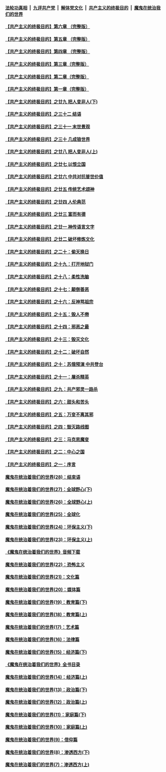 

####  [法轮功真相](../../../../basic/blob/master/README.md?t=06090501) &nbsp;|&nbsp; [九评共产党](../../../../9ping.md/blob/master/README.md?t=06090501) &nbsp;|&nbsp; [解体党文化](../../../../jtdwh.md/blob/master/README.md?t=06090501)  &nbsp;|&nbsp; [共产主义的终极目的](../../../../gczydzjmd.md/blob/master/README.md?t=06090501) &nbsp;|&nbsp; [魔鬼在统治我们的世界](../../../../mgztzwmdsj.md/blob/master/README.md?t=06090501) 

#### [【共产主义的终极目的】第六章 （完整版）](../pages/nsc422/n11428913.md?t=06090501) 

#### [【共产主义的终极目的】第五章 （完整版）](../pages/nsc422/n11428912.md?t=06090501) 

#### [【共产主义的终极目的】第四章 （完整版）](../pages/nsc422/n11428907.md?t=06090501) 

#### [【共产主义的终极目的】第三章（完整版）](../pages/nsc422/n11428848.md?t=06090501) 

#### [【共产主义的终极目的】第二章（完整版）](../pages/nsc422/n11428831.md?t=06090501) 

#### [【共产主义的终极目的】第一章（完整版）](../pages/nsc422/n11417651.md?t=06090501) 

#### [【共产主义的终极目的】之廿九 把人变非人(下)](../pages/nsc422/n11344140.md?t=06090501) 

#### [【共产主义的终极目的】之三十二 结语](../pages/nsc422/n11360535.md?t=06090501) 

#### [【共产主义的终极目的】之三十一 末世景观](../pages/nsc422/n11351129.md?t=06090501) 

#### [【共产主义的终极目的】之三十 几成狼世界](../pages/nsc422/n11348280.md?t=06090501) 

#### [【共产主义的终极目的】之廿八 把人变非人(上)](../pages/nsc422/n11340492.md?t=06090501) 

#### [【共产主义的终极目的】之廿七 以恨立国](../pages/nsc422/n11336944.md?t=06090501) 

#### [【共产主义的终极目的】之廿六 中共对抗普世价值](../pages/nsc422/n11324785.md?t=06090501) 

#### [【共产主义的终极目的】之廿五 传统艺术颂神](../pages/nsc422/n11296396.md?t=06090501) 

#### [【共产主义的终极目的】之廿四 人伦典范](../pages/nsc422/n11296397.md?t=06090501) 

#### [【共产主义的终极目的】之廿三 富而有德](../pages/nsc422/n11283598.md?t=06090501) 

#### [【共产主义的终极目的】之廿一 神传语言文字](../pages/nsc422/n11263265.md?t=06090501) 

#### [【共产主义的终极目的】之廿二 破坏修炼文化](../pages/nsc422/n11245728.md?t=06090501) 

#### [【共产主义的终极目的】之二十：偷天换日](../pages/nsc422/n11238846.md?t=06090501) 

#### [【共产主义的终极目的】之十九：打开地狱门](../pages/nsc422/n11206376.md?t=06090501) 

#### [【共产主义的终极目的】之十八：柔性洗脑](../pages/nsc422/n11199994.md?t=06090501) 

#### [【共产主义的终极目的】之十七：颠倒善恶](../pages/nsc422/n11179782.md?t=06090501) 

#### [【共产主义的终极目的】之十六：反神骂祖宗](../pages/nsc422/n11166798.md?t=06090501) 

#### [【共产主义的终极目的】之十五：毁人不倦](../pages/nsc422/n11166792.md?t=06090501) 

#### [【共产主义的终极目的】之十四：邪恶之最](../pages/nsc422/n11150249.md?t=06090501) 

#### [【共产主义的终极目的】之十三：毁灭文化](../pages/nsc422/n11135227.md?t=06090501) 

#### [【共产主义的终极目的】之十二：破坏自然](../pages/nsc422/n11135214.md?t=06090501) 

#### [【共产主义的终极目的】之十：苏俄预演 中共登台](../pages/nsc422/n11118424.md?t=06090501) 

#### [【共产主义的终极目的】之十一：屠杀精英](../pages/nsc422/n11118442.md?t=06090501) 

#### [【共产主义的终极目的】之九：共产邪灵一路杀](../pages/nsc422/n11114139.md?t=06090501) 

#### [【共产主义的终极目的】之六：甜头和苦头](../pages/nsc422/n11096971.md?t=06090501) 

#### [【共产主义的终极目的】之五：万变不离其邪](../pages/nsc422/n11091285.md?t=06090501) 

#### [【共产主义的终极目的】之四：毁灭路线图](../pages/nsc422/n11086284.md?t=06090501) 

#### [【共产主义的终极目的】之三：马克思魔变](../pages/nsc422/n11061941.md?t=06090501) 

#### [【共产主义的终极目的】之二：中心之国](../pages/nsc422/n11047728.md?t=06090501) 

#### [【共产主义的终极目的】之一：序言](../pages/nsc422/n11086077.md?t=06090501) 

#### [魔鬼在统治着我们的世界(28)：结束语](../pages/nsc422/n10936246.md?t=06090501) 

#### [魔鬼在统治着我们的世界(27)：全球野心(下)](../pages/nsc422/n10928319.md?t=06090501) 

#### [魔鬼在统治着我们的世界(26)：全球野心(上)](../pages/nsc422/n10900318.md?t=06090501) 

#### [魔鬼在统治着我们的世界(25)：全球化](../pages/nsc422/n10788205.md?t=06090501) 

#### [魔鬼在统治着我们的世界(24)：环保主义(下)](../pages/nsc422/n10695307.md?t=06090501) 

#### [魔鬼在统治着我们的世界(23)：环保主义(上)](../pages/nsc422/n10688613.md?t=06090501) 

#### [《魔鬼在统治着我们的世界》音频下载](../pages/nsc422/n10635553.md?t=06090501) 

#### [魔鬼在统治着我们的世界(22)：恐怖主义](../pages/nsc422/n10614727.md?t=06090501) 

#### [魔鬼在统治着我们的世界(21)：文化篇](../pages/nsc422/n10597706.md?t=06090501) 

#### [魔鬼在统治着我们的世界(20)：媒体篇](../pages/nsc422/n10586579.md?t=06090501) 

#### [魔鬼在统治着我们的世界(19)：教育篇(下)](../pages/nsc422/n10564808.md?t=06090501) 

#### [魔鬼在统治着我们的世界(18)：教育篇(上)](../pages/nsc422/n10526970.md?t=06090501) 

#### [魔鬼在统治着我们的世界(17)：艺术篇](../pages/nsc422/n10499093.md?t=06090501) 

#### [魔鬼在统治着我们的世界(16)：法律篇](../pages/nsc422/n10485969.md?t=06090501) 

#### [魔鬼在统治着我们的世界(15)：经济篇(下)](../pages/nsc422/n10469975.md?t=06090501) 

#### [《魔鬼在统治着我们的世界》全书目录](../pages/nsc422/n10464261.md?t=06090501) 

#### [魔鬼在统治着我们的世界(14)：经济篇(上)](../pages/nsc422/n10457370.md?t=06090501) 

#### [魔鬼在统治着我们的世界(13)：政治篇(下)](../pages/nsc422/n10448270.md?t=06090501) 

#### [魔鬼在统治着我们的世界(12)：政治篇(上)](../pages/nsc422/n10444576.md?t=06090501) 

#### [魔鬼在统治着我们的世界(11)：家庭篇(下)](../pages/nsc422/n10440961.md?t=06090501) 

#### [魔鬼在统治着我们的世界(10)：家庭篇(上)](../pages/nsc422/n10435448.md?t=06090501) 

#### [魔鬼在统治着我们的世界(9)：信仰篇](../pages/nsc422/n10432159.md?t=06090501) 

#### [魔鬼在统治着我们的世界(8)：渗透西方(下)](../pages/nsc422/n10429603.md?t=06090501) 

#### [魔鬼在统治着我们的世界(7)：渗透西方(上)](../pages/nsc422/n10426013.md?t=06090501) 

